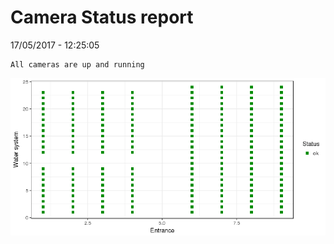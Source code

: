Camera Status report
================
17/05/2017 - 12:25:05

    All cameras are up and running

![](camreport_files/figure-markdown_github/unnamed-chunk-2-1.png)

